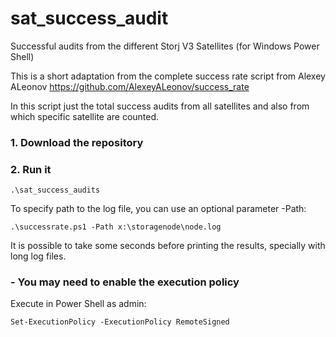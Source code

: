 # sat_success_audit
Successful audits from the different Storj V3 Satellites (for Windows Power Shell)

This is a short adaptation from the complete success rate script from Alexey ALeonov https://github.com/AlexeyALeonov/success_rate

In this script just the total success audits from all satellites and also from which specific satellite are counted.

### 1. Download the repository


### 2. Run it
`.\sat_success_audits` 

To specify path to the log file, you can use an optional parameter -Path:

`.\successrate.ps1 -Path x:\storagenode\node.log`

It is possible to take some seconds before printing the results, specially with long log files.


### - You may need to enable the execution policy
Execute in Power Shell as admin:

`Set-ExecutionPolicy -ExecutionPolicy RemoteSigned`
